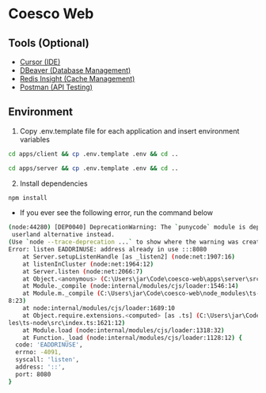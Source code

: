 # Coesco Web

## Tools (Optional)

- [Cursor (IDE)](https://www.cursor.com/)
- [DBeaver (Database Management)](https://dbeaver.io/)
- [Redis Insight (Cache Management)](https://redis.io/insight/)
- [Postman (API Testing)](https://www.postman.com/downloads/)

## Environment

1. Copy .env.template file for each application and insert environment variables

```bash
cd apps/client && cp .env.template .env && cd ..
```

```bash
cd apps/server && cp .env.template .env && cd ..
```

2. Install dependencies

```bash
npm install
```

- If you ever see the following error, run the command below

```bash
(node:44280) [DEP0040] DeprecationWarning: The `punycode` module is deprecated. Please use a
 userland alternative instead.
(Use `node --trace-deprecation ...` to show where the warning was created)
Error: listen EADDRINUSE: address already in use :::8080
    at Server.setupListenHandle [as _listen2] (node:net:1907:16)
    at listenInCluster (node:net:1964:12)
    at Server.listen (node:net:2066:7)
    at Object.<anonymous> (C:\Users\jar\Code\coesco-web\apps\server\src\server.ts:13:12)
    at Module._compile (node:internal/modules/cjs/loader:1546:14)
    at Module.m._compile (C:\Users\jar\Code\coesco-web\node_modules\ts-node\src\index.ts:161
8:23)
    at node:internal/modules/cjs/loader:1689:10
    at Object.require.extensions.<computed> [as .ts] (C:\Users\jar\Code\coesco-web\node_modu
les\ts-node\src\index.ts:1621:12)
    at Module.load (node:internal/modules/cjs/loader:1318:32)
    at Function._load (node:internal/modules/cjs/loader:1128:12) {
  code: 'EADDRINUSE',
  errno: -4091,
  syscall: 'listen',
  address: '::',
  port: 8080
}
```

